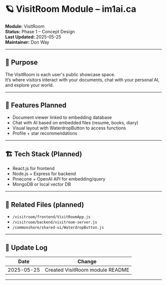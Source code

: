# 🪐 VisitRoom Module – im1ai.ca

**Module:** VisitRoom  
**Status:** Phase 1 – Concept Design  
**Last Updated:** 2025-05-25  
**Maintainer:** Don Way  

---

## 🎯 Purpose

The VisitRoom is each user's public showcase space.  
It’s where visitors interact with your documents, chat with your personal AI, and explore your world.

---

## 🧩 Features Planned

- Document viewer linked to embedding database
- Chat with AI based on embedded files (resume, books, diary)
- Visual layout with WaterdropButton to access functions
- Profile + star recommendations

---

## 🏗 Tech Stack (Planned)

- React.js for frontend
- Node.js + Express for backend
- Pinecone + OpenAI API for embedding/query
- MongoDB or local vector DB

---

## 📎 Related Files (planned)

- `/visitroom/frontend/VisitRoomApp.js`
- `/visitroom/backend/visitroom-server.js`
- `/commonshare/shared-ui/WaterdropButton.js`

---

## 🔄 Update Log

| Date       | Change                                 |
|------------|----------------------------------------|
| 2025-05-25 | Created VisitRoom module README        |

---
